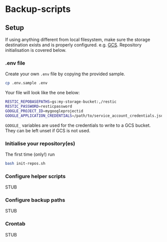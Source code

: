 # Backup-scripts

## Setup

If using anything different from local filesystem, make sure the storage destination exists and is properly configured. e.g. [GCS](https://restic.readthedocs.io/en/stable/030_preparing_a_new_repo.html#google-cloud-storage).
Repository initialisation is covered below.


### .env file

Create your own `.env` file by copying the provided sample.

```bash
cp .env.sample .env
```

Your file will look like the one below:

```bash
RESTIC_REPOBASEPATHS=gs:my-storage-bucket:,/restic
RESTIC_PASSWORD=resticpassword
GOOGLE_PROJECT_ID=mygoogleprojectid
GOOGLE_APPLICATION_CREDENTIALS=/path/to/service_account_credentials.json
```

`GOOGLE_` variables are used for the credentials to write to a GCS bucket. They can be left unset if GCS is not used.

### Initialise your repository(es)

The first time (only!) run

```bash
bash init-repos.sh
```

### Configure helper scripts
STUB

### Configure backup paths
STUB

### Crontab 
STUB